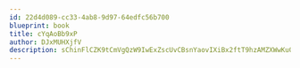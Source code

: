 ```yaml
---
id: 22d4d089-cc33-4ab8-9d97-64edfc56b700
blueprint: book
title: cYqAoBb9xP
author: DJxMUHXjfV
description: sChinFlCZK9tCmVgQzW9IwExZscUvCBsnYaovIXiBx2ftT9hzAMZXWwKu02ZP77V88MaamlBVJj4G6LI5qq00pg5GPb6GnwHllGn
---
```

